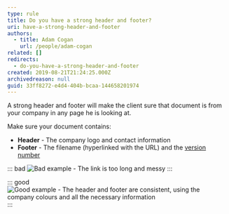 ```yaml
---
type: rule
title: Do you have a strong header and footer?
uri: have-a-strong-header-and-footer
authors:
  - title: Adam Cogan
    url: /people/adam-cogan
related: []
redirects:
  - do-you-have-a-strong-header-and-footer
created: 2019-08-21T21:24:25.000Z
archivedreason: null
guid: 33ff8272-e4d4-404b-bcaa-144658201974
---
```



A strong header and footer will make the client sure that document is from your company in any page he is looking at.

<!--endintro-->

Make sure your document contains:

* **Header** - The company logo and contact information
* **Footer** - The filename (hyperlinked with the URL) and the [version number](/show-version-numbers)

::: bad
![Bad example - The link is too long and messy](bad-footer.jpg)
:::

::: good
![Good example - The header and footer are consistent, using the company colours and all the necessary information](proposal-header-and-footer.jpg)
:::
